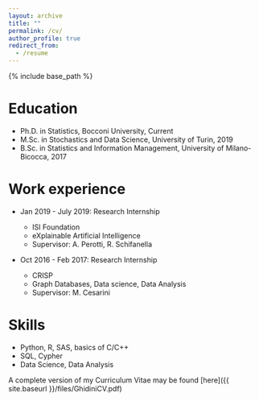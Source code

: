 ```yaml
---
layout: archive
title: ""
permalink: /cv/
author_profile: true
redirect_from:
  - /resume
---
```


{% include base_path %}

Education
======
* Ph.D. in Statistics, Bocconi University, Current
* M.Sc. in Stochastics and Data Science, University of Turin, 2019
* B.Sc. in Statistics and Information Management, University of Milano-Bicocca, 2017


Work experience
======
* Jan 2019 - July 2019: Research Internship
  * ISI Foundation
  * eXplainable Artificial Intelligence 
  * Supervisor: A. Perotti, R. Schifanella

* Oct 2016 - Feb 2017: Research Internship
  * CRISP
  * Graph Databases, Data science, Data Analysis
  * Supervisor: M. Cesarini
  
Skills
======
* Python, R, SAS, basics of C/C++
* SQL, Cypher
* Data Science, Data Analysis


A complete version of my Curriculum Vitae may be found [here]({{ site.baseurl }}/files/GhidiniCV.pdf)
